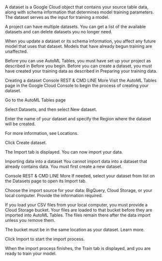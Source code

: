 A dataset is a Google Cloud object that contains your source table data, along with schema information that determines model training parameters. The dataset serves as the input for training a model.

A project can have multiple datasets. You can get a list of the available datasets and can delete datasets you no longer need.

When you update a dataset or its schema information, you affect any future model that uses that dataset. Models that have already begun training are unaffected.

Before you can use AutoML Tables, you must have set up your project as described in Before you begin. Before you can create a dataset, you must have created your training data as described in Preparing your training data.

Creating a dataset
Console
REST & CMD LINE
More
Visit the AutoML Tables page in the Google Cloud Console to begin the process of creating your dataset.

Go to the AutoML Tables page

Select Datasets, and then select New dataset.

Enter the name of your dataset and specify the Region where the dataset will be created.

For more information, see Locations.

Click Create dataset.

The Import tab is displayed. You can now import your data.

Importing data into a dataset
You cannot import data into a dataset that already contains data. You must first create a new dataset.

Console
REST & CMD LINE
More
If needed, select your dataset from list on the Datasets page to open its Import tab.

Choose the import source for your data: BigQuery, Cloud Storage, or your local computer. Provide the information required.

If you load your CSV files from your local computer, you must provide a Cloud Storage bucket. Your files are loaded to that bucket before they are imported into AutoML Tables. The files remain there after the data import unless you remove them.

The bucket must be in the same location as your dataset. Learn more.

Click Import to start the import process.

When the import process finishes, the Train tab is displayed, and you are ready to train your model.
